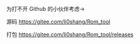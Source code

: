 为打不开 Github 的小伙伴考虑->

源码 https://gitee.com/li0shang/Rom_tool 

打包 https://gitee.com/li0shang/Rom_tool/releases
